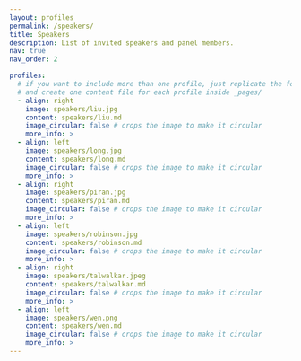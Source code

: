 ```yaml
---
layout: profiles
permalink: /speakers/
title: Speakers
description: List of invited speakers and panel members.
nav: true
nav_order: 2

profiles:
  # if you want to include more than one profile, just replicate the following block
  # and create one content file for each profile inside _pages/
  - align: right
    image: speakers/liu.jpg
    content: speakers/liu.md
    image_circular: false # crops the image to make it circular
    more_info: >
  - align: left
    image: speakers/long.jpg
    content: speakers/long.md
    image_circular: false # crops the image to make it circular
    more_info: >
  - align: right
    image: speakers/piran.jpg
    content: speakers/piran.md
    image_circular: false # crops the image to make it circular
    more_info: >
  - align: left
    image: speakers/robinson.jpg
    content: speakers/robinson.md
    image_circular: false # crops the image to make it circular
    more_info: >
  - align: right
    image: speakers/talwalkar.jpeg
    content: speakers/talwalkar.md
    image_circular: false # crops the image to make it circular
    more_info: >
  - align: left
    image: speakers/wen.png
    content: speakers/wen.md
    image_circular: false # crops the image to make it circular
    more_info: >
---
```

